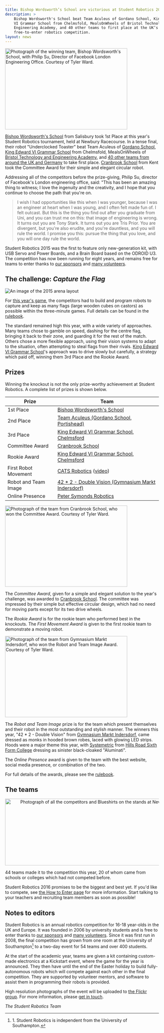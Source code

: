 ```yaml
---
title: Bishop Wordsworth’s School are victorious at Student Robotics 2015
description: >
    Bishop Wordsworth's School beat Team Aculeus of Gordano School, King Edward
    VI Grammar School from Chelmsfold, MealsOnWheels of Bristol Technology and
    Engineering Academy, and 40 other teams to first place at the UK’s only
    free-to-enter robotics competition.
layout: news
---
```


<a href="{{ site.baseurl }}/images/content/news/sr2015/bws-prizegiving.jpg" title="The winning team, Bishop Wordsworth's School, with Philip Su, Director of Facebook London Engineering Office. (Photograph courtesy of Tyler Ward.)">
  <img class="right" src="{{ site.baseurl }}/images/content/news/sr2015/bws-prizegiving.jpg" width="400" height="265" alt="Photograph of the winning team, Bishop Wordsworth's School, with Philip Su, Director of Facebook London Engineering Office. Courtesy of Tyler Ward." >
</a>

[Bishop Wordsworth's School][BWS] from Salisbury took 1st Place at this year's Student Robotics tournament, held at 
Newbury Racecourse. In a tense final, their robot "Underclocked Toaster" beat Team Aculeus of [Gordano School][GRD2], 
[King Edward VI Grammar School][KEG] from Chelmsfold, MealsOnWheels of 
[Bristol Technology and Engineering Academy][BTE], and [40 other teams from around the UK and Germany][teams-map] to 
take first place. [Cranbrook School][CRB] from Kent took the Committee Award for their simple and elegant circular 
robot.

Addressing all of the competitors before the prize-giving, Philip Su, director of Facebook's London engineering office, 
said: "This has been an amazing thing to witness; I love the ingenuity and the creativity, and I hope that you continue 
to choose the path that you're on.

> I wish I had opportunities like this when I was younger, because I was an engineer at heart when I was young, and I 
> often felt made fun of. I felt outcast. But this is the thing you find out after you graduate from Uni, and you can 
> trust me on this: that image of engineering is wrong. It turns out you are Tony Stark. It turns out you are Tris 
> Prior. You are divergent, but you're also erudite, and you're dauntless, and you will rule the world. I promise you 
> this: pursue the thing that you love, and you will one day rule the world.

Student Robotics 2015 was the first to feature only new-generation kit, with USB Servo and Power Boards, and a Brain 
Board based on the ODROID U3. The competition has now been running for eight years, and remains free for teams to enter 
thanks to [our sponsors](/about/sponsors) and [many volunteers](/about/how_to_help).

The challenge: *Capture the Flag*
---------------------------------

<img class="right" src="{{ site.baseurl }}/images/content/arena-2015.png" title="The 2015 arena layout" alt="An image of the 2015 arena layout">

For [this year's game](/schools/game), the competitors had to build and program robots to capture and keep as many 
flags (large wooden cubes on castors) as possible within the three-minute games. Full details can be found in the 
[rulebook][].

The standard remained high this year, with a wide variety of approaches. Many teams chose to gamble on speed, dashing 
for the centre flag, bringing it back to their zone, and guarding it for the rest of the match. Others chose a more 
flexible approach, using their vision systems to adapt to the situation, often attempting to steal flags from their 
rivals. [King Edward VI Grammar School][KEG]'s approach was to drive slowly but carefully, a strategy which paid off, 
winning them 3rd Place and the Rookie Award.

Prizes
------

Winning the knockout is not the only prize-worthy achievement at Student Robotics. A complete list of prizes is shown below.

| Prize                                                    | Team
|----------------------------------------------------------|-----------------------------------------------
| 1st Place                                                | [Bishop Wordsworth's School][BWS]
| 2nd Place                                                | [Team Aculeus (Gordano School, Portishead)][GRD2]
| 3rd Place                                                | [King Edward VI Grammar School, Chelmsford][KEG]
| Committee Award                                          | [Cranbrook School][CRB]
| Rookie Award                                             | [King Edward VI Grammar School, Chelmsford][KEG]
| First Robot Movement                                     | [CATS Robotics][CAT] ([video](http://youtu.be/NP0rywgydNw))
| Robot and Team Image                                     | [42 * 2 - Double Vision (Gymnasium Markt Indersdorf)][MAI]
| Online Presence                                          | [Peter Symonds Robotics][PSC]

<a href="{{ site.baseurl }}/images/content/news/sr2015/crb-team-photo.jpg" title="The team from Cranbrook School, who won the Committee Award. (Photograph courtesy of Tyler Ward.)">
  <img class="right" src="{{ site.baseurl }}/images/content/news/sr2015/crb-team-photo.jpg" width="400" height="265" alt="Photograph of the team from Cranbrook School, who won the Committee Award. Courtesy of Tyler Ward." >
</a>

The *Committee Award*, given for a simple and elegant solution to the year's challenge, was awarded to 
[Cranbrook School][CRB]. The committee was impressed by their simple but effective circular design, which had no need 
for moving parts except for its two drive wheels.

The *Rookie Award* is for the rookie team who performed best in the knockouts. The *First Movement Award* is given to 
the first rookie team to demonstrate a moving robot.

<a href="{{ site.baseurl }}/images/content/news/sr2015/mai-prizegiving.jpg" title="The team from Gymnasium Markt Indersdorf, who won the Robot and Team Image Award. (Photograph courtesy of Tyler Ward.)">
  <img class="right" src="{{ site.baseurl }}/images/content/news/sr2015/mai-prizegiving.jpg" width="400" height="265" alt="Photograph of the team from Gymnasium Markt Indersdorf, who won the Robot and Team Image Award. Courtesy of Tyler Ward." >
</a>

The *Robot and Team Image* prize is for the team which present themselves and their robot in the most outstanding and 
stylish manner. The winners this year, "42 * 2 - Double Vision" from [Gymnasium Markt Indersdorf][MAI], came dressed as 
monks in hooded brown robes, laced with glowing LED strips. Hoods were a major theme this year, with [Systemetric][HRS] 
from [Hills Road Sixth Form College](http://www.hillsroad.ac.uk) dressing as sinister black-cloaked "Aluminati".

The *Online Presence* award is given to the team with the best website, social media presence, or combination of the 
two.

For full details of the awards, please see the [rulebook][].

The teams
---------

<p style="text-align: center;">
  <a href="https://www.flickr.com/photos/richardpbarlow/17291755395/in/pool-sr2015/" title="All the competitors and 
  Blueshirts on the stands at Newbury Racecourse. (Photograph courtesy of Rich Barlow.)">
    <img src="{{ site.baseurl }}/images/content/news/sr2015/everyone.jpg" width="830" height="218" alt="Photograph of all the competitors 
    and Blueshirts on the stands at Newbury Racecourse. Courtesy of Rich Barlow.">
  </a>
</p>

44 teams made it to the competition this year, 20 of whom came from schools or colleges which had not competed before.

Student Robotics 2016 promises to be the biggest and best yet. If you'd like to compete, see 
[the How to Enter page](/schools/how_to_enter) for more information. Start talking to your teachers and recruiting team 
members as soon as possible!

Notes to editors
----------------

Student Robotics is an annual robotics competition for 16-18 year-olds in the UK and Europe. It was founded in 2006 by 
university students and is free to enter thanks to [our sponsors](/about/sponsors) and [many volunteers](/about/how_to_help). Since it was first run in 2008, the final competition has grown from one room at the University of Southampton[^1] to a two-day event for 54 teams and over 400 students.

[^1]: 1\. Student Robotics is independent from the University of Southampton.

At the start of the academic year, teams are given a kit containing custom-made electronics at a Kickstart event, where 
the game for the year is announced. They then have until the end of the Easter holiday to build fully-autonomous robots 
which will compete against each other in the final competition. They are supported by volunteer mentors, and software to
assist them in programming their robots is provided.

High resolution photographs of the event will be uploaded to [the Flickr group](https://www.flickr.com/groups/sr2015). 
For more information, please [get in touch](/about/contactus).

_The Student Robotics Team_

[rulebook]: /resources/2015/rulebook.pdf
[teams-map]: https://mapsengine.google.com/map/viewer?mid=zvzw_6CVihJs.kM7Ln0NcH6zk
[BTE]: http://www.bteacademy.co.uk/
[BWS]: http://www.bws-school.org.uk/
[CAT]: http://www.catscollege.com/locations/cambridge.htm
[CRB]: http://www.cranbrookschool.co.uk/
[GRD2]: http://www.gordanoschool.org.uk/
[HRS]: http://www.systemetric759.com/
[KEG]: http://www.kegs.org.uk/
[MAI]: http://www.gym-indersdorf.de/
[PSC]: http://www.pscrobotics.com/
